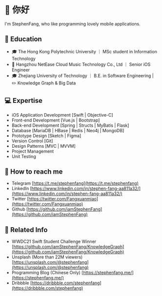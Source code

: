 # 👋 你好 
I'm StephenFang, who like programming lovely mobile applications.

## 🏫 Education
 - 🎓 The Hong Kong Polytechnic University ｜ MSc student in Information Technology 
 - 💼 Hangzhou NetEase Cloud Music Technology Co., Ltd ｜ Senior iOS Engineer 
 - 🎓 Zhejiang University of Technology ｜ B.E. in Software Engineering | ✏️ Knowledge Graph & Big Data

## 💻 Expertise
- iOS Application Development [Swift | Objective-C]
- Front-end Development [Vue.js | Bootstrap]
- Back-end Development [Spring | Structs | MyBatis | Flask]
- Database [MariaDB | HBase | Redis | Neo4j | MongoDB]
- Prototype Design [Sketch | Figma]
- Version Control [Git]
- Design Patterns [MVC | MVVM]
- Project Management
- Unit Testing

## 📮 How to reach me
- Telegram [https://t.me/stephenfang](https://t.me/stephenfang)
- LinkedIn [https://www.linkedin.com/in/stephen-fang-aa811a32/](https://www.linkedin.com/in/stephen-fang-aa811a32/)
- Twitter [https://twitter.com/Fangxuanmiao](https://twitter.com/Fangxuanmiao)
- Github [https://github.com/iamStephenFang](https://github.com/iamStephenFang)

## 📁 Related Info
- WWDC21 Swift Student Challenge Winner [https://github.com/iamStephenFang/KnowledgeGraph](https://github.com/iamStephenFang/KnowledgeGraph)
- Unsplash (More than 22M viewers) [https://unsplash.com/@stephenfang](https://unsplash.com/@stephenfang)
- Programming Blog (Chinese Only) [https://stephenfang.me/](https://stephenfang.me/)
- Dribbble [https://dribbble.com/stephenfang](https://dribbble.com/stephenfang)
